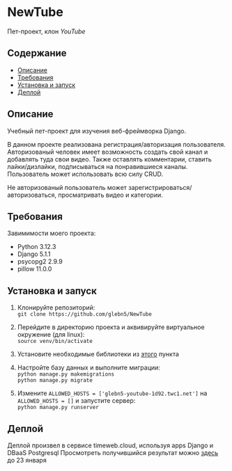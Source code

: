 # NewTube

Пет-проект, клон *YouTube*

## Содержание

- [Описание](#описание)
- [Требования](#требования)
- [Установка и запуск](#установка-и-запуск)
- [Деплой](#Деплой)

## Описание

Учебный пет-проект для изучения веб-фреймворка Django.

В данном проекте реализована регистрация/авторизация пользователя. Авторизованый человек имеет возможность создать свой канал и добавлять туда свои видео. Также оставлять комментарии, ставить лайки/дизлайки, подписываться на понравившиеся каналы. Пользователь может использовать всю силу CRUD. 

Не авторизованый пользователь может зарегистрироваться/авторизоваться, просматривать видео и категории.

## Требования

Завимимости моего проекта:

- Python 3.12.3
- Django 5.1.1
- psycopg2 2.9.9
- pillow 11.0.0


## Установка и запуск

1. Клонируйте репозиторий:  
   ```git clone https://github.com/glebn5/NewTube```

2. Перейдите в директорию проекта и аквивируйте виртуальное окружение (для linux):  
    ```source venv/bin/activate```

3. Установите необходимые библиотеки из [этого](#требования) пункта

4. Настройте базу данных и выполните миграции:  
    ```python manage.py makemigrations```  
    ```python manage.py migrate```  
5. Измените ```ALLOWED_HOSTS = ['glebn5-youtube-1d92.twc1.net']``` на ```ALLOWED_HOSTS = []``` и запустите сервер:  
    ```python manage.py runserver```

## Деплой

Деплой произвел в сервисе timeweb.cloud, используя apps Django и DBaaS Postgresql
Просмотреть получившийся результат можно [здесь](https://glebn5-youtube-1d92.twc1.net) до 23 января
